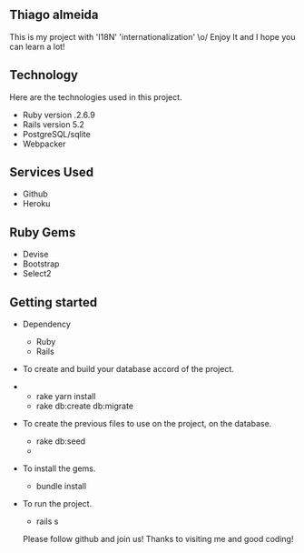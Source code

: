 ## Thiago almeida
This is my project with 'I18N' 'internationalization' \o/ 
Enjoy It and I hope you can learn a lot!


## Technology 

Here are the technologies used in this project.

* Ruby version  .2.6.9
* Rails version 5.2
* PostgreSQL/sqlite
* Webpacker

## Services Used

* Github
* Heroku

## Ruby Gems

* Devise
* Bootstrap
* Select2



## Getting started

* Dependency
  - Ruby  
  - Rails

* To create and build your database accord of the project.
* - rake yarn install
  - rake db:create db:migrate
  
* To create the previous files to use on the project, on the database.
  - rake db:seed 
  - 
  
* To install the gems.
  - bundle install


  
* To run the project.
  - rails s


  Please follow github and join us!
  Thanks to visiting me and good coding!
